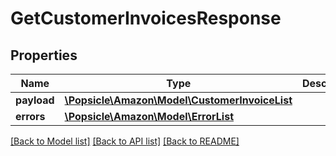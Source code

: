 # GetCustomerInvoicesResponse

## Properties
Name | Type | Description | Notes
------------ | ------------- | ------------- | -------------
**payload** | [**\Popsicle\Amazon\Model\CustomerInvoiceList**](CustomerInvoiceList.md) |  | [optional] 
**errors** | [**\Popsicle\Amazon\Model\ErrorList**](ErrorList.md) |  | [optional] 

[[Back to Model list]](../../README.md#documentation-for-models) [[Back to API list]](../../README.md#documentation-for-api-endpoints) [[Back to README]](../../README.md)

